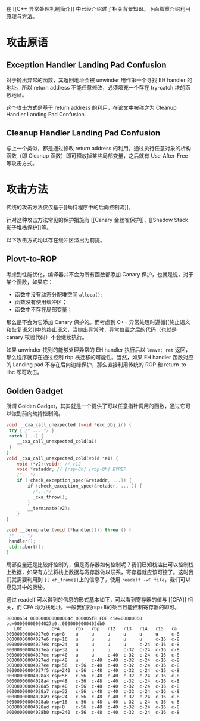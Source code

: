 在 [[C++ 异常处理机制简介]] 中已经介绍过了相关背景知识。下面着重介绍利用原理与方法。

# 攻击原语

## Exception Handler Landing Pad Confusion

对于抛出异常的函数，其返回地址会被 unwinder 用作第一个寻找 EH handler 的地址，所以 return address 不能任意修改，必须填充一个存在 try-catch 块的函数地址。

这个攻击方式是基于 return address 的利用，在论文中被称之为 Cleanup Handler Landing Pad Confusion.		

## Cleanup Handler Landing Pad Confusion

与上一个类似，都是通过修改 return address 的利用。通过执行任意对象的析构函数（即 Cleanup 函数）即可释放掉某些局部变量，之后就有 Use-After-Free 等攻击方式。 

# 攻击方法

传统的攻击方法仅仅基于[[劫持程序中的后向控制流]]。

针对这种攻击方法常见的保护措施有 [[Canary 金丝雀保护]]、[[Shadow Stack 影子堆栈保护]]等。

以下攻击方式均以存在缓冲区溢出为前提。

## Piovt-to-ROP

考虑到性能优化，编译器并不会为所有函数都添加 Canary 保护，也就是说，对于某个函数，如果它：

- 函数中没有动态分配堆空间 `alloca()`;
- 函数没有使用缓冲区；
- 函数中不存在局部变量；

那么是不会为它添加 Canary 保护的。而考虑到 C++ 异常处理时遵循[[终止语义和恢复语义]]中的终止语义，当抛出异常时，异常位置之后的代码（也就是 canary 校验代码）不会继续执行。

如果 unwinder 找到的能够处理异常的 EH handler 执行后以 `leave; ret` 返回，那么程序就存在通过控制 rbp 栈迁移的可能性。当然，如果 EH handler 函数对应的 Landing pad 不存在后向边缘保护，那么直接利用传统的 ROP 和 return-to-libc 即可攻击。

## Golden Gadget

所谓 Golden Gadget，其实就是一个提供了可以任意指针调用的函数，通过它可以做到前向劫持控制流。

```cpp
void __cxa_call_unexpected (void *exc_obj_in) {
 try { /* ... */ }
 catch (...) {
    __cxa_call_unexpected_cold(a1)
 }
}
void _cxa_call_unexpected_cold(void *a1) {
    void (*v2)(void); // r12
    void *retaddr; // [rsp+0h] [rbp+0h] BYREF
    /*...*/
    if (!check_exception_spec(&retaddr, ...)) {
        if (check_exception_spec(&retaddr, ... )) {
          /*...*/
          _cxa_throw();
        }
        __terminate(v2);
    }
}

void __terminate (void (*handler)()) throw () {
 /* ... */
 handler();
 std::abort();
}
```

局部变量还是比较好控制的，但是寄存器如何控制呢？我们已知栈溢出可以控制栈上数据，如果有方法将栈上数据与寄存器做以联系，寄存器就应该可控了。这时我们就需要利用到 `[[.eh_frame]]`上的信息了，使用 `readelf -wF file`，我们可以窥见其中的奥秘。

通过 readelf 可以得到的信息的形式基本如下，可以看到寄存器的值与 [[CFA]] 相关，而 CFA 均为栈地址。一般我们找rsp+8的条目且能控制寄存器的即可。

```
00000654 000000000000004c 000005f8 FDE cie=00000060 pc=00000000004027e0..0000000000402db0
   LOC           CFA      rbx   rbp   r12   r13   r14   r15   ra    
00000000004027e0 rsp+8    u     u     u     u     u     u     c-8   
00000000004027e6 rsp+16   u     u     u     u     u     c-16  c-8   
00000000004027e8 rsp+24   u     u     u     u     c-24  c-16  c-8   
00000000004027ea rsp+32   u     u     u     c-32  c-24  c-16  c-8   
00000000004027ec rsp+40   u     u     c-40  c-32  c-24  c-16  c-8   
00000000004027ed rsp+48   u     c-48  c-40  c-32  c-24  c-16  c-8   
00000000004027ee rsp+56   c-56  c-48  c-40  c-32  c-24  c-16  c-8   
00000000004027f5 rsp+240  c-56  c-48  c-40  c-32  c-24  c-16  c-8   
00000000004028a3 rsp+56   c-56  c-48  c-40  c-32  c-24  c-16  c-8   
00000000004028a4 rsp+48   c-56  c-48  c-40  c-32  c-24  c-16  c-8   
00000000004028a5 rsp+40   c-56  c-48  c-40  c-32  c-24  c-16  c-8   
00000000004028a7 rsp+32   c-56  c-48  c-40  c-32  c-24  c-16  c-8   
00000000004028a9 rsp+24   c-56  c-48  c-40  c-32  c-24  c-16  c-8   
00000000004028ab rsp+16   c-56  c-48  c-40  c-32  c-24  c-16  c-8   
00000000004028ad rsp+8    c-56  c-48  c-40  c-32  c-24  c-16  c-8   
00000000004028b0 rsp+240  c-56  c-48  c-40  c-32  c-24  c-16  c-8
```



